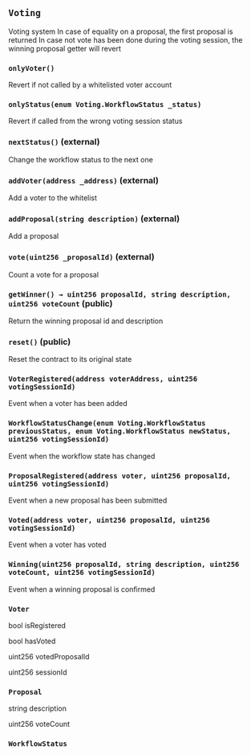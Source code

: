 ## `Voting`

Voting system
        In case of equality on a proposal, the first proposal is returned
        In case not vote has been done during the voting session, the winning proposal getter will revert



### `onlyVoter()`



Revert if not called by a whitelisted voter account

### `onlyStatus(enum Voting.WorkflowStatus _status)`



Revert if called from the wrong voting session status



### `nextStatus()` (external)

Change the workflow status to the next one



### `addVoter(address _address)` (external)

Add a voter to the whitelist




### `addProposal(string description)` (external)

Add a proposal



### `vote(uint256 _proposalId)` (external)

Count a vote for a proposal




### `getWinner() → uint256 proposalId, string description, uint256 voteCount` (public)

Return the winning proposal id and description




### `reset()` (public)

Reset the contract to its original state




### `VoterRegistered(address voterAddress, uint256 votingSessionId)`



Event when a voter has been added


### `WorkflowStatusChange(enum Voting.WorkflowStatus previousStatus, enum Voting.WorkflowStatus newStatus, uint256 votingSessionId)`



Event when the workflow state has changed


### `ProposalRegistered(address voter, uint256 proposalId, uint256 votingSessionId)`



Event when a new proposal has been submitted


### `Voted(address voter, uint256 proposalId, uint256 votingSessionId)`



Event when a voter has voted


### `Winning(uint256 proposalId, string description, uint256 voteCount, uint256 votingSessionId)`



Event when a winning proposal is confirmed



### `Voter`


bool isRegistered


bool hasVoted


uint256 votedProposalId


uint256 sessionId


### `Proposal`


string description


uint256 voteCount



### `WorkflowStatus`





















